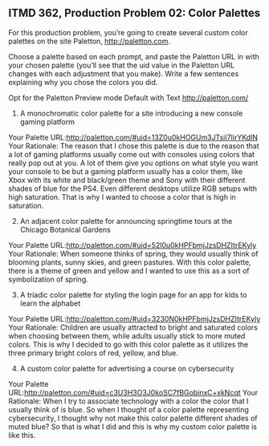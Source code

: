 ## ITMD 362, Production Problem 02: Color Palettes

For this production problem, you’re going to create several custom color palettes on the site
Paletton, http://paletton.com.

Choose a palette based on each prompt, and paste the Paletton URL in with your chosen palette
(you’ll see that the uid value in the Paletton URL changes with each adjustment that you make).
Write a few sentences explaining why you chose the colors you did.

Opt for the Paletton Preview mode Default with Text http://paletton.com/

1. A monochromatic color palette for a site introducing a new console gaming platform

Your Palette URL:http://paletton.com/#uid=13Z0u0kHOGUm3JTsiI7IirYKdlN
Your Rationale: The reason that I chose this palette is due to the reason that a lot of gaming platforms usually come out with consoles using colors that really pop out at you. A lot of them give you options on what style you want your console to be but a gaming platform usually has a color them, like Xbox with its white and black/green theme and Sony with their different shades of blue for the PS4. Even different desktops utilize RGB setups with high saturation. That is why I wanted to choose a color that is high in saturation.

2. An adjacent color palette for announcing springtime tours at the Chicago Botanical Gardens

Your Palette URL:http://paletton.com/#uid=52l0u0kHPFbmjJzsDHZItrEKyly
Your Rationale: When someone thinks of spring, they would usually think of blooming plants, sunny skies, and green pastures. With this color palette, there is a theme of green and yellow and I wanted to use this as a sort of symbolization of spring.  

3. A triadic color palette for styling the login page for an app for kids to learn the alphabet

Your Palette URL:http://paletton.com/#uid=3230N0kHPFbmjJzsDHZItrEKyly
Your Rationale: Children are usually attracted to bright and saturated colors when choosing between them, while adults usually stick to more muted colors. This is why I decided to go with this color palette as it utilizes the three primary bright colors of red, yellow, and blue.

4. A custom color palette for advertising a course on cybersecurity

Your Palette URL:http://paletton.com/#uid=c3U3H3O3J0koSC7fBGobinxC+xkNcqt
Your Rationale: When I try to associate technology with a color the color that I usually think of is blue. So when I thought of a color palette representing cybersecurity, I thought why not make this color palette different shades of muted blue? So that is what I did and this is why my custom color palette is like this. 
